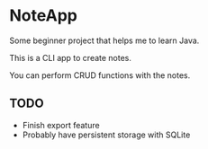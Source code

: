 # NoteApp

Some beginner project that helps me to learn Java.

This is a CLI app to create notes.

You can perform CRUD functions with the notes.

## TODO
- Finish export feature
- Probably have persistent storage with SQLite
